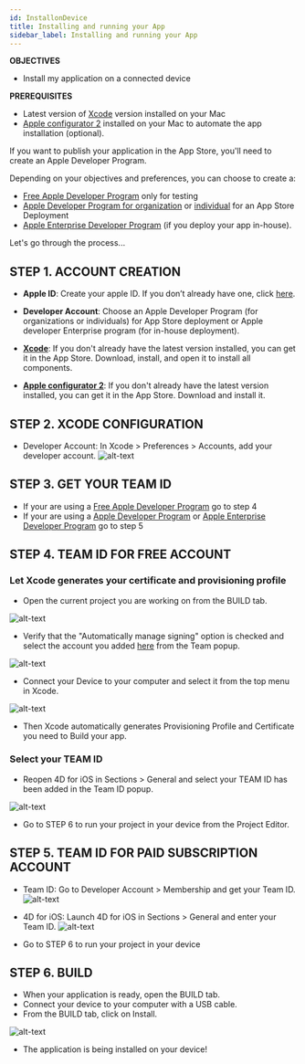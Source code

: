 ```yaml
---
id: InstallonDevice
title: Installing and running your App 
sidebar_label: Installing and running your App
---
```


<div class = "objectives">
<b>OBJECTIVES</b>

* Install my application on a connected device
</div>

<div class = "prerequisites">
<b>PREREQUISITES</b>

* Latest version of [Xcode](https://itunes.apple.com/us/app/xcode/id497799835) version installed on your Mac
* [Apple configurator 2](https://itunes.apple.com/us/app/apple-configurator-2/id1037126344) installed on your Mac to automate the app installation (optional).

</div>

If you want to publish your application in the App Store, you'll need to create an Apple Developer Program.

Depending on your objectives and preferences, you can choose to create a:
* [Free Apple Developer Program](Freedeveloperaccount.html) only for testing
* [Apple Developer Program for organization](RegisterOrganization.html) or [individual](RegisterIndividual.html) for an App Store Deployment
* [Apple Enterprise Developer Program](RegisterAppleDeveloperEnterpriseProgram.html) (if you deploy your app in-house).

Let's go through the process...

## STEP 1. ACCOUNT CREATION

* <b>Apple ID</b>: Create your apple ID. If you don’t already have one, click [here](https://appleid.apple.com/account#!&page=create).  

* <b>Developer Account</b>: Choose an Apple Developer Program (for organizations or individuals) for App Store deployment or Apple developer Enterprise program (for in-house deployment).
* <b>[Xcode](https://itunes.apple.com/us/app/xcode/id497799835)</b>: If you don't already have the latest version installed, you can get it in the App Store. Download, install, and open it to install all components.
* <b>[Apple configurator 2](https://itunes.apple.com/us/app/apple-configurator-2/id1037126344)</b>: If you don't already have the latest version installed, you can get it in the App Store. Download and install it.  

## STEP 2. XCODE CONFIGURATION 

* Developer Account: In Xcode > Preferences > Accounts, add your developer account.
![alt-text](assets/TestYourApp/Developer-Account-4D-for-iOS.png) 

## STEP 3. GET YOUR TEAM ID 

* If your are using a [Free Apple Developer Program](Freedeveloperaccount.html) go to step 4
* If your are using a [Apple Developer Program](RegisterOrganization.html) or [Apple Enterprise Developer Program](RegisterAppleDeveloperEnterpriseProgram.html) go to step 5

## STEP 4. TEAM ID FOR FREE ACCOUNT

### Let Xcode generates your certificate and provisioning profile

* Open the current project you are working on from the BUILD tab.

![alt-text](assets/TestYourApp/Open-your-project-Xcode-4D-for-iOS.png) 

* Verify that the "Automatically manage signing" option is checked and select the account you added [here](Freedeveloperaccount.html) from the Team popup.

![alt-text](assets/TestYourApp/account-Selection-Free-Account.png) 

* Connect your Device to your computer and select it from the top menu in Xcode.

![alt-text](assets/TestYourApp/select-device-Free-Account.png) 

* Then Xcode automatically generates Provisioning Profile and Certificate you need to Build your app.

### Select your TEAM ID

* Reopen 4D for iOS in Sections > General and select your TEAM ID has been added in the Team ID popup.

![alt-text](assets/TestYourApp/Team-ID-General-Section-4D-for-iOS.png) 

* Go to STEP 6 to run your project in your device from the Project Editor.


## STEP 5. TEAM ID FOR PAID SUBSCRIPTION ACCOUNT

* Team ID: Go to Developer Account > Membership and get your Team ID.
![alt-text](assets/TestYourApp/Team-ID-4D-for-iOS.png) 

* 4D for iOS: Launch 4D for iOS in Sections > General and enter your Team ID.
![alt-text](assets/TestYourApp/Team-ID-General-Section-4D-for-iOS.png) 

* Go to STEP 6 to run your project in your device


## STEP 6. BUILD

* When your application is ready, open the BUILD tab.
* Connect your device to your computer with a USB cable.
* From the BUILD tab, click on Install.

![alt-text](assets/TestYourApp/Install-button-build-tab-4D-for-iOS.png) 

* The application is being installed on your device!


